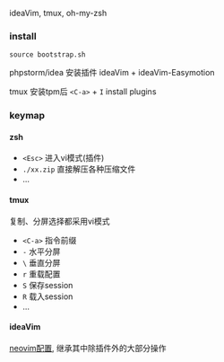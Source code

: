 
ideaVim, tmux, oh-my-zsh

### install

```
source bootstrap.sh
```

phpstorm/idea 安装插件 ideaVim + ideaVim-Easymotion

tmux 安装tpm后 `<C-a>` + `I` install plugins

### keymap

#### zsh

- `<Esc>` 进入vi模式(插件)
- `./xx.zip` 直接解压各种压缩文件
- ...

#### tmux

复制、分屏选择都采用vi模式

- `<C-a>` 指令前缀
- `-` 水平分屏
- `\` 垂直分屏
- `r` 重载配置
- `S` 保存session
- `R` 载入session
- ...

#### ideaVim

[neovim配置](https://github.com/moonprism/nvim), 继承其中除插件外的大部分操作
